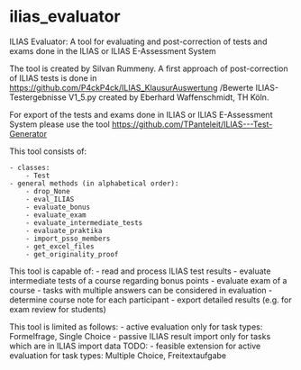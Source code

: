 # ilias_evaluator
ILIAS Evaluator: A tool for evaluating and post-correction of tests and exams  done in the ILIAS or ILIAS E-Assessment System  

The tool is created by Silvan Rummeny. A first approach of post-correction of ILIAS tests is done  in https://github.com/P4ckP4ck/ILIAS_KlausurAuswertung /Bewerte ILIAS-Testergebnisse V1_5.py created by Eberhard Waffenschmidt, TH Köln.   

For export of the tests and exams done in ILIAS or ILIAS E-Assessment System  please use the tool https://github.com/TPanteleit/ILIAS---Test-Generator

This tool consists of: 

    - classes:
        - Test
    - general methods (in alphabetical order):
        - drop_None
        - eval_ILIAS
        - evaluate_bonus
        - evaluate_exam
        - evaluate_intermediate_tests
        - evaluate_praktika
        - import_psso_members
        - get_excel_files
        - get_originality_proof

This tool is capable of: 
    - read and process ILIAS test results
    - evaluate intermediate tests of a course regarding bonus points
    - evaluate exam of a course
    - tasks with multiple answers can be considered in evaluation
    - determine course note for each participant
    - export detailed results (e.g. for exam review for students)

This tool is limited as follows: 
    - active evaluation only for task types: Formelfrage, Single Choice
    - passive ILIAS result import only for tasks which are in ILIAS import data
TODO: 
    - feasible extension for active evaluation for task types: Multiple Choice, 
        Freitextaufgabe
